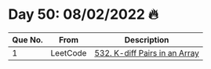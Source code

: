 # Day 50: 08/02/2022 🔥

| Que No. | From | Description |
| --- | --- | --- |
| 1 | LeetCode | [532. K-diff Pairs in an Array](https://leetcode.com/problems/k-diff-pairs-in-an-array/) |
